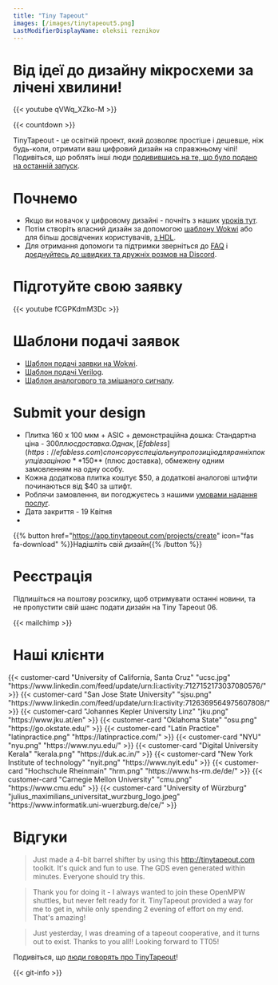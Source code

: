 ```yaml
---
title: "Tiny Tapeout"
images: [/images/tinytapeout5.png]
LastModifierDisplayName: oleksii reznikov
---
```


# Від ідеї до дизайну мікросхеми за лічені хвилини!

{{< youtube qVWq_XZko-M >}}

{{< countdown >}}

TinyTapeout - це освітній проект, який дозволяє простіше і дешевше, ніж будь-коли, отримати ваш цифровий дизайн на справжньому чіпі! Подивіться, що роблять інші люди [подивившись на те, що було подано на останній запуск](/runs/tt04).

# Почнемо

* Якщо ви новачок у цифровому дизайні - почніть з наших [урокiв тут](digital_design).
* Потім створіть власний дизайн за допомогою [шаблону Wokwi](https://wokwi.com/projects/354858054593504257) або для бiльш досвідчених користувачів, [з HDL](/hdl).
* Для отримання допомоги та підтримки зверніться до [FAQ](faq) i [доєднуйтесь до швидких та дружніх розмов на Discord](https://discord.gg/qZHPrPsmt6).

# Підготуйте свою заявку

{{< youtube fCGPKdmM3Dc >}}

# Шаблони подачі заявок

* [Шаблон подачі заявки на Wokwi](https://github.com/TinyTapeout/tt06-wokwi-template).
* [Шаблон подачі Verilog](https://github.com/TinyTapeout/tt10-verilog-template).
* [Шаблон аналогового та змішаного сигналу](https://github.com/TinyTapeout/tt06-analog-template).

# Submit your design

* Плитка 160 х 100 мкм + ASIC + демонстраційна дошка: Стандартна ціна - $300 плюс доставка.
  Однак, [Efabless](https://efabless.com) спонсорує спеціальну пропозицію для ранніх покупців за ціною **$150** (плюс доставка), обмежену одним замовленням на одну особу.
* Кожна додаткова плитка коштує $50, а додаткові аналогові штифти починаються від $40 за штифт.
* Роблячи замовлення, ви погоджуєтесь з нашими [умовами надання послуг](terms).
* Дата закриття - 19 Квітня
*
{{% button href="https://app.tinytapeout.com/projects/create" icon="fas fa-download" %}}Надішліть свій дизайн{{% /button %}}

# Реєстрація

Підпишіться на поштову розсилку, щоб отримувати останні новини, та не пропустити свій шанс подати дизайн на Tiny Tapeout 06.

{{< mailchimp >}}

# Наші клієнти

<div style="display: flex; flex-wrap: wrap; justify-content: center;">
  {{< customer-card "University of California, Santa Cruz" "ucsc.jpg" "https://www.linkedin.com/feed/update/urn:li:activity:7127152173037080576/" >}}
  {{< customer-card "San Jose State University" "sjsu.png" "https://www.linkedin.com/feed/update/urn:li:activity:7126369564975607808/" >}}
  {{< customer-card "Johannes Kepler University Linz" "jku.png" "https://www.jku.at/en" >}}
  {{< customer-card "Oklahoma State" "osu.png" "https://go.okstate.edu/" >}}
  {{< customer-card "Latin Practice" "latinpractice.png" "https://latinpractice.com/" >}}
  {{< customer-card "NYU" "nyu.png" "https://www.nyu.edu/" >}}
  {{< customer-card "Digital University Kerala" "kerala.png" "https://duk.ac.in/" >}}
  {{< customer-card "New York Institute of technology" "nyit.png" "https://www.nyit.edu" >}}
  {{< customer-card "Hochschule Rheinmain" "hrm.png" "https://www.hs-rm.de/de/" >}}
  {{< customer-card "Carnegie Mellon University" "cmu.png" "https://www.cmu.edu" >}}
  {{< customer-card "University of Würzburg" "julius_maximilians_universitat_wurzburg_logo.jpeg" "https://www.informatik.uni-wuerzburg.de/ce/" >}}
</div>

# Відгуки

> Just made a 4-bit barrel shifter by using this http://tinytapeout.com toolkit. It's quick and fun to use. The GDS even generated within minutes. Everyone should try this.

> Thank you for doing it - I always wanted to join these OpenMPW shuttles, but never felt ready for it. TinyTapeout provided a way for me to get in, while only spending 2 evening of effort on my end. That's amazing!

> Just yesterday, I was dreaming of a tapeout cooperative, and it turns out to exist. Thanks to you all!! Looking forward to TT05!

Подивіться, що [люди говорять про TinyTapeout](https://twitter.com/search?q=tinytapeout)!

{{< git-info >}}
